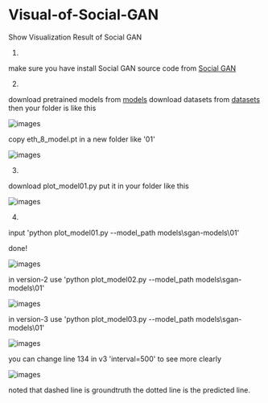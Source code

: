 # Visual-of-Social-GAN
Show Visualization Result of Social GAN

1.
make sure you have install Social GAN source code from [Social GAN](https://github.com/agrimgupta92/sgan)

2.
download pretrained models from [models](https://www.dropbox.com/s/h8q5z4axfgzx9eb/models.zip?dl=0)
download datasets from [datasets](https://www.dropbox.com/s/8n02xqv3l9q18r1/datasets.zip?dl=0)
then your folder is like this

![images](https://github.com/marsmarcin/Visual-of-Social-GAN/blob/master/img/01.png)

copy eth_8_model.pt in a new folder like '01'

![images](https://github.com/marsmarcin/Visual-of-Social-GAN/blob/master/img/03.png)

3.
download plot_model01.py put it in your folder like this

![images](https://github.com/marsmarcin/Visual-of-Social-GAN/blob/master/img/02.png)

4.
input 'python plot_model01.py --model_path models\sgan-models\01'

done!


![images](https://github.com/marsmarcin/Visual-of-Social-GAN/blob/master/img/50.gif)


in version-2 use 'python plot_model02.py --model_path models\sgan-models\01'

![images](https://github.com/marsmarcin/Visual-of-Social-GAN/blob/master/002.gif)


in version-3 use 'python plot_model03.py --model_path models\sgan-models\01'

![images](https://github.com/marsmarcin/Visual-of-Social-GAN/blob/master/img/30000.gif)


you can change line 134 in v3 'interval=500' to see more clearly

![images](https://github.com/marsmarcin/Visual-of-Social-GAN/blob/master/img/4000.gif)


noted that dashed line is groundtruth the dotted line is the predicted line.
